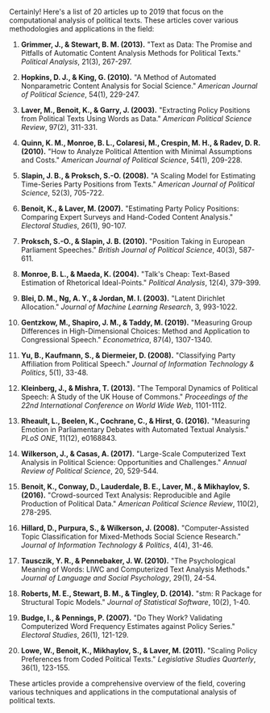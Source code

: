 Certainly! Here's a list of 20 articles up to 2019 that focus on the computational analysis of political texts. These articles cover various methodologies and applications in the field:

1. **Grimmer, J., & Stewart, B. M. (2013).** "Text as Data: The Promise and Pitfalls of Automatic Content Analysis Methods for Political Texts." *Political Analysis*, 21(3), 267-297.

2. **Hopkins, D. J., & King, G. (2010).** "A Method of Automated Nonparametric Content Analysis for Social Science." *American Journal of Political Science*, 54(1), 229-247.

3. **Laver, M., Benoit, K., & Garry, J. (2003).** "Extracting Policy Positions from Political Texts Using Words as Data." *American Political Science Review*, 97(2), 311-331.

4. **Quinn, K. M., Monroe, B. L., Colaresi, M., Crespin, M. H., & Radev, D. R. (2010).** "How to Analyze Political Attention with Minimal Assumptions and Costs." *American Journal of Political Science*, 54(1), 209-228.

5. **Slapin, J. B., & Proksch, S.-O. (2008).** "A Scaling Model for Estimating Time-Series Party Positions from Texts." *American Journal of Political Science*, 52(3), 705-722.

6. **Benoit, K., & Laver, M. (2007).** "Estimating Party Policy Positions: Comparing Expert Surveys and Hand-Coded Content Analysis." *Electoral Studies*, 26(1), 90-107.

7. **Proksch, S.-O., & Slapin, J. B. (2010).** "Position Taking in European Parliament Speeches." *British Journal of Political Science*, 40(3), 587-611.

8. **Monroe, B. L., & Maeda, K. (2004).** "Talk's Cheap: Text-Based Estimation of Rhetorical Ideal-Points." *Political Analysis*, 12(4), 379-399.

9. **Blei, D. M., Ng, A. Y., & Jordan, M. I. (2003).** "Latent Dirichlet Allocation." *Journal of Machine Learning Research*, 3, 993-1022.

10. **Gentzkow, M., Shapiro, J. M., & Taddy, M. (2019).** "Measuring Group Differences in High-Dimensional Choices: Method and Application to Congressional Speech." *Econometrica*, 87(4), 1307-1340.

11. **Yu, B., Kaufmann, S., & Diermeier, D. (2008).** "Classifying Party Affiliation from Political Speech." *Journal of Information Technology & Politics*, 5(1), 33-48.

12. **Kleinberg, J., & Mishra, T. (2013).** "The Temporal Dynamics of Political Speech: A Study of the UK House of Commons." *Proceedings of the 22nd International Conference on World Wide Web*, 1101-1112.

13. **Rheault, L., Beelen, K., Cochrane, C., & Hirst, G. (2016).** "Measuring Emotion in Parliamentary Debates with Automated Textual Analysis." *PLoS ONE*, 11(12), e0168843.

14. **Wilkerson, J., & Casas, A. (2017).** "Large-Scale Computerized Text Analysis in Political Science: Opportunities and Challenges." *Annual Review of Political Science*, 20, 529-544.

15. **Benoit, K., Conway, D., Lauderdale, B. E., Laver, M., & Mikhaylov, S. (2016).** "Crowd-sourced Text Analysis: Reproducible and Agile Production of Political Data." *American Political Science Review*, 110(2), 278-295.

16. **Hillard, D., Purpura, S., & Wilkerson, J. (2008).** "Computer-Assisted Topic Classification for Mixed-Methods Social Science Research." *Journal of Information Technology & Politics*, 4(4), 31-46.

17. **Tausczik, Y. R., & Pennebaker, J. W. (2010).** "The Psychological Meaning of Words: LIWC and Computerized Text Analysis Methods." *Journal of Language and Social Psychology*, 29(1), 24-54.

18. **Roberts, M. E., Stewart, B. M., & Tingley, D. (2014).** "stm: R Package for Structural Topic Models." *Journal of Statistical Software*, 10(2), 1-40.

19. **Budge, I., & Pennings, P. (2007).** "Do They Work? Validating Computerized Word Frequency Estimates against Policy Series." *Electoral Studies*, 26(1), 121-129.

20. **Lowe, W., Benoit, K., Mikhaylov, S., & Laver, M. (2011).** "Scaling Policy Preferences from Coded Political Texts." *Legislative Studies Quarterly*, 36(1), 123-155.

These articles provide a comprehensive overview of the field, covering various techniques and applications in the computational analysis of political texts.